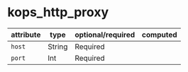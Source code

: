 # kops_http_proxy

| attribute | type | optional/required | computed |
| --- | --- | --- | --- |
| `host` | String | Required |  |
| `port` | Int | Required |  |
